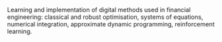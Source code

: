 

Learning and implementation of digital methods used in financial engineering: classical and robust optimisation, systems of equations, numerical integration, approximate dynamic programming, reinforcement learning.
